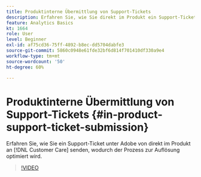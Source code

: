 ```yaml
---
title: Produktinterne Übermittlung von Support-Tickets
description: Erfahren Sie, wie Sie direkt im Produkt ein Support-Ticket an die Kundenunterstützung von Adobe senden können, wodurch der Lösungsprozess optimiert wird.
feature: Analytics Basics
kt: 1664
role: User
level: Beginner
exl-id: af75cd36-75ff-4892-b8ec-dd5704dabfe3
source-git-commit: 5860c0948e61fde32bf6d814f701410df330a9e4
workflow-type: tm+mt
source-wordcount: '50'
ht-degree: 60%

---
```


# Produktinterne Übermittlung von Support-Tickets {#in-product-support-ticket-submission}

Erfahren Sie, wie Sie ein Support-Ticket unter Adobe von direkt im Produkt an [!DNL Customer Care] senden, wodurch der Prozess zur Auflösung optimiert wird.

>[!VIDEO](https://video.tv.adobe.com/v/23133/?quality=12&learn=on)
